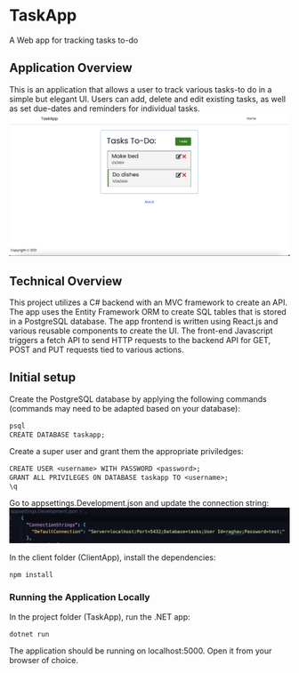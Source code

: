 # TaskApp
A Web app for tracking tasks to-do

## Application Overview
This is an application that allows a user to track various tasks-to do in a simple but elegant UI. Users can add, delete and edit existing tasks, as well as set 
due-dates and reminders for individual tasks. 
![Alt text](/readme-screenshots/homepage.png?raw=true "Application homepage")

## Technical Overview
This project utilizes a C# backend with an MVC framework to create an API. The app uses the Entity Framework ORM to create SQL tables that is stored in a PostgreSQL 
database. The app frontend is written using React.js and various reusable components to create the UI. The front-end Javascript triggers a fetch API to send HTTP 
requests to the backend API for GET, POST and PUT requests tied to various actions.

## Initial setup
Create the PostgreSQL database by applying the following commands (commands may need to be adapted based on your database):

```
psql
CREATE DATABASE taskapp;
```

Create a super user and grant them the appropriate priviledges:

```
CREATE USER <username> WITH PASSWORD <password>;
GRANT ALL PRIVILEGES ON DATABASE taskapp TO <username>;
\q
```

Go to appsettings.Development.json and update the connection string: 
![Alt text](/readme-screenshots/connection_settings.png?raw=true "Connection string")

In the client folder (ClientApp), install the dependencies:

```
npm install
```

### Running the Application Locally
In the project folder (TaskApp), run the .NET app:

```
dotnet run
```
The application should be running on localhost:5000. Open it from your browser of choice.

